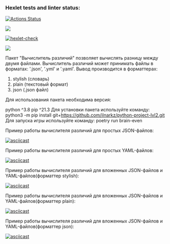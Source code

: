 ### Hexlet tests and linter status:
[![Actions Status](https://github.com/ilnarkz/python-project-lvl2/workflows/hexlet-check/badge.svg)](https://github.com/ilnarkz/python-project-lvl2/actions)

<a href="https://codeclimate.com/github/ilnarkz/python-project-lvl2/maintainability"><img src="https://api.codeclimate.com/v1/badges/5f67c29840ad19e57a09/maintainability" /></a>

[![hexlet-check](https://github.com/ilnarkz/python-project-lvl2/actions/workflows/hexlet-check.yml/badge.svg)](https://github.com/ilnarkz/python-project-lvl2/actions/workflows/hexlet-check.yml)

<a href="https://codeclimate.com/github/ilnarkz/python-project-lvl2/test_coverage"><img src="https://api.codeclimate.com/v1/badges/5f67c29840ad19e57a09/test_coverage" /></a>

Пакет "Вычислитель различий" позволяет вычислять разницу между двумя файлами. 
Вычислитель различий может принимать файлы в форматах: '.json', '.yml' и '.yaml'. 
Вывод производится в форматтерах:
1. stylish (словарь)
2. plain (текстовый формат)
3. json (.json файл)

Для использования пакета необходима версия:

python ^3.8
pip ^21.3 Для установки пакета используйте команду: python3 -m pip install git+https://github.com/ilnarkz/python-project-lvl2.git Для запуска игры используйте команду: poetry run brain-even

Пример работы вычислителя различий для простых JSON-файлов:

[![asciicast](https://asciinema.org/a/x9vC9yWSOPMNaQgBmi1eCLspq.svg)](https://asciinema.org/a/x9vC9yWSOPMNaQgBmi1eCLspq)

Пример работы вычислителя различий для простых YAML-файлов:

[![asciicast](https://asciinema.org/a/JvwHMPbaOg0oqAg83rENcYia7.svg)](https://asciinema.org/a/JvwHMPbaOg0oqAg83rENcYia7)

Пример работы вычислителя различий для вложенных JSON-файлов и YAML-файлов(форматтер stylish):

[![asciicast](https://asciinema.org/a/jbTbcS3y1Wo7mVpWkAtchIxDd.svg)](https://asciinema.org/a/jbTbcS3y1Wo7mVpWkAtchIxDd)

Пример работы вычислителя различий для вложенных JSON-файлов и YAML-файлов(форматтер plain):

[![asciicast](https://asciinema.org/a/TPGg4D898Q4S4HafkTl8g4rIJ.svg)](https://asciinema.org/a/TPGg4D898Q4S4HafkTl8g4rIJ)

Пример работы вычислителя различий для вложенных JSON-файлов и YAML-файлов(форматтер json):

[![asciicast](https://asciinema.org/a/V4AsE8WmwNsnhFlgcyyw8xlF9.svg)](https://asciinema.org/a/V4AsE8WmwNsnhFlgcyyw8xlF9)
